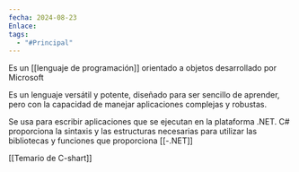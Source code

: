 ```yaml
---
fecha: 2024-08-23
Enlace: 
tags:
  - "#Principal"
---
```


Es un [[lenguaje de programación]] orientado a objetos desarrollado por Microsoft

Es un lenguaje versátil y potente, diseñado para ser sencillo de aprender, pero con la capacidad de manejar aplicaciones complejas y robustas.

Se usa para escribir aplicaciones que se ejecutan en la plataforma .NET. C# proporciona la sintaxis y las estructuras necesarias para utilizar las bibliotecas y funciones que proporciona [[-.NET]]


[[Temario de C-shart]]

